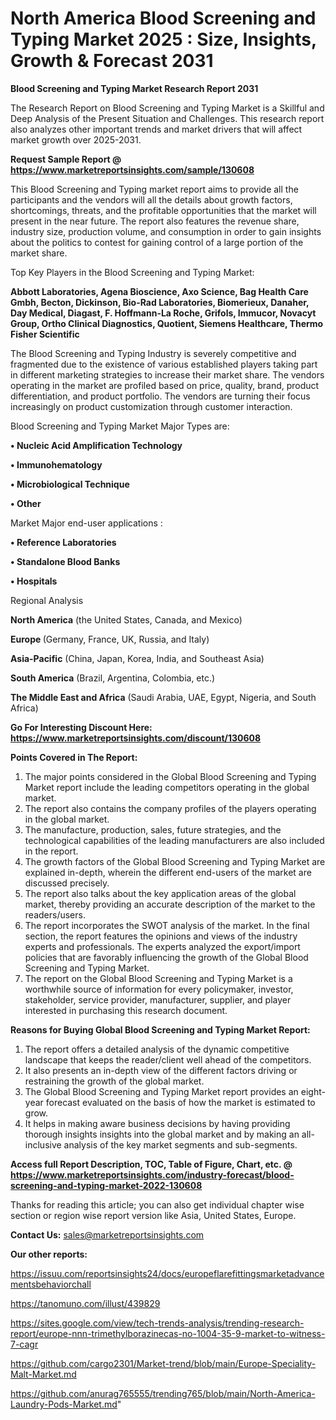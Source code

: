 # North America Blood Screening and Typing Market 2025 : Size, Insights, Growth & Forecast 2031

<strong>Blood Screening and Typing Market Research Report 2031</strong>

The Research Report on Blood Screening and Typing Market is a Skillful and Deep Analysis of the Present Situation and Challenges. This research report also analyzes other important trends and market drivers that will affect market growth over 2025-2031.

<strong>Request Sample Report @ <a href=https://www.marketreportsinsights.com/sample/130608>https://www.marketreportsinsights.com/sample/130608</a></strong>

This Blood Screening and Typing market report aims to provide all the participants and the vendors will all the details about growth factors, shortcomings, threats, and the profitable opportunities that the market will present in the near future. The report also features the revenue share, industry size, production volume, and consumption in order to gain insights about the politics to contest for gaining control of a large portion of the market share.

Top Key Players in the Blood Screening and Typing Market:

<strong>Abbott Laboratories, Agena Bioscience, Axo Science, Bag Health Care Gmbh, Becton, Dickinson, Bio-Rad Laboratories, Biomerieux, Danaher, Day Medical, Diagast, F. Hoffmann-La Roche, Grifols, Immucor, Novacyt Group, Ortho Clinical Diagnostics, Quotient, Siemens Healthcare, Thermo Fisher Scientific</strong>

The Blood Screening and Typing Industry is severely competitive and fragmented due to the existence of various established players taking part in different marketing strategies to increase their market share. The vendors operating in the market are profiled based on price, quality, brand, product differentiation, and product portfolio. The vendors are turning their focus increasingly on product customization through customer interaction.

Blood Screening and Typing Market Major Types are:

<strong>• Nucleic Acid Amplification Technology

• Immunohematology

• Microbiological Technique

• Other</strong>

Market Major end-user applications :

<strong>• Reference Laboratories

• Standalone Blood Banks

• Hospitals</strong>

Regional Analysis

</u><strong><b>North America</b></strong> (the United States, Canada, and Mexico)

<strong><b>Europe </b></strong>(Germany, France, UK, Russia, and Italy)

<strong><b>Asia-Pacific</b></strong> (China, Japan, Korea, India, and Southeast Asia)

<strong><b>South America</b></strong> (Brazil, Argentina, Colombia, etc.)

<strong><b>The Middle East and Africa</b></strong> (Saudi Arabia, UAE, Egypt, Nigeria, and South Africa)

<strong>Go For Interesting Discount Here: <a href=https://www.marketreportsinsights.com/discount/130608>https://www.marketreportsinsights.com/discount/130608</a></strong>

<strong>Points Covered in The Report:</strong>
<ol>
  <li>The major points considered in the Global Blood Screening and Typing Market report include the leading competitors operating in the global market.</li>
  <li>The report also contains the company profiles of the players operating in the global market.</li>
  <li>The manufacture, production, sales, future strategies, and the technological capabilities of the leading manufacturers are also included in the report.</li>
  <li>The growth factors of the Global Blood Screening and Typing Market are explained in-depth, wherein the different end-users of the market are discussed precisely.</li>
  <li>The report also talks about the key application areas of the global market, thereby providing an accurate description of the market to the readers/users.</li>
  <li>The report incorporates the SWOT analysis of the market. In the final section, the report features the opinions and views of the industry experts and professionals. The experts analyzed the export/import policies that are favorably influencing the growth of the Global Blood Screening and Typing Market.</li>
  <li>The report on the Global Blood Screening and Typing Market is a worthwhile source of information for every policymaker, investor, stakeholder, service provider, manufacturer, supplier, and player interested in purchasing this research document.</li>
</ol>
<strong>Reasons for Buying Global Blood Screening and Typing Market Report:</strong>

<ol>
  <li>The report offers a detailed analysis of the dynamic competitive landscape that keeps the reader/client well ahead of the competitors.</li>
  <li>It also presents an in-depth view of the different factors driving or restraining the growth of the global market.</li>
  <li>The Global Blood Screening and Typing Market report provides an eight-year forecast evaluated on the basis of how the market is estimated to grow.</li>
  <li>It helps in making aware business decisions by having providing thorough insights insights into the global market and by making an all-inclusive analysis of the key market segments and sub-segments.</li>
</ol>
<strong>Access full Report Description, TOC, Table of Figure, Chart, etc. @ <a href=https://www.marketreportsinsights.com/industry-forecast/blood-screening-and-typing-market-2022-130608>https://www.marketreportsinsights.com/industry-forecast/blood-screening-and-typing-market-2022-130608</a></strong>


Thanks for reading this article; you can also get individual chapter wise section or region wise report version like Asia, United States, Europe.

<strong>Contact Us:</strong>
sales@marketreportsinsights.com

<strong>Our other reports:</strong>

<a href=https://issuu.com/reportsinsights24/docs/europeflarefittingsmarketadvancementsbehaviorchall>https://issuu.com/reportsinsights24/docs/europeflarefittingsmarketadvancementsbehaviorchall</a>

<a href=https://tanomuno.com/illust/439829>https://tanomuno.com/illust/439829</a>

<a href=https://sites.google.com/view/tech-trends-analysis/trending-research-report/europe-nnn-trimethylborazinecas-no-1004-35-9-market-to-witness-7-cagr>https://sites.google.com/view/tech-trends-analysis/trending-research-report/europe-nnn-trimethylborazinecas-no-1004-35-9-market-to-witness-7-cagr</a>

<a href=https://github.com/cargo2301/Market-trend/blob/main/Europe-Speciality-Malt-Market.md>https://github.com/cargo2301/Market-trend/blob/main/Europe-Speciality-Malt-Market.md</a>

<a href=https://github.com/anurag765555/trending765/blob/main/North-America-Laundry-Pods-Market.md>https://github.com/anurag765555/trending765/blob/main/North-America-Laundry-Pods-Market.md</a>"
